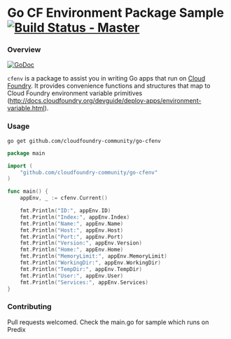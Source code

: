 # Go CF Environment Package Sample [![Build Status - Master](https://travis-ci.org/cloudfoundry-community/go-cfenv.svg?branch=master)](https://travis-ci.org/cloudfoundry-community/go-cfenv)

### Overview

[![GoDoc](https://godoc.org/github.com/cloudfoundry-community/go-cfenv?status.png)](https://godoc.org/github.com/cloudfoundry-community/go-cfenv)

`cfenv` is a package to assist you in writing Go apps that run on [Cloud Foundry](http://cloudfoundry.org). It provides convenience functions and structures that map to Cloud Foundry environment variable primitives (http://docs.cloudfoundry.org/devguide/deploy-apps/environment-variable.html).

### Usage

`go get github.com/cloudfoundry-community/go-cfenv`

```go
package main

import (
	"github.com/cloudfoundry-community/go-cfenv"
)

func main() {
	appEnv, _ := cfenv.Current()

	fmt.Println("ID:", appEnv.ID)
	fmt.Println("Index:", appEnv.Index)
	fmt.Println("Name:", appEnv.Name)
	fmt.Println("Host:", appEnv.Host)
	fmt.Println("Port:", appEnv.Port)
	fmt.Println("Version:", appEnv.Version)
	fmt.Println("Home:", appEnv.Home)
	fmt.Println("MemoryLimit:", appEnv.MemoryLimit)
	fmt.Println("WorkingDir:", appEnv.WorkingDir)
	fmt.Println("TempDir:", appEnv.TempDir)
	fmt.Println("User:", appEnv.User)
	fmt.Println("Services:", appEnv.Services)
}
```

### Contributing

Pull requests welcomed.
Check the main.go for sample which runs on Predix